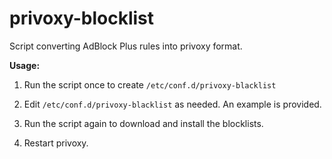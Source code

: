 privoxy-blocklist
=================

Script converting AdBlock Plus rules into privoxy format.

**Usage:**

1) Run the script once to create `/etc/conf.d/privoxy-blacklist`

2) Edit `/etc/conf.d/privoxy-blacklist` as needed.  An example is provided.

3) Run the script again to download and install the blocklists.

4) Restart privoxy.

